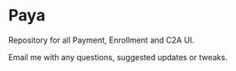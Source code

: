 # Paya
Repository for all Payment, Enrollment and C2A UI.

Email me with any questions, suggested updates or tweaks.
